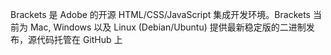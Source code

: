 Brackets 是 Adobe 的开源 HTML/CSS/JavaScript 集成开发环境。Brackets 当前为 Mac, Windows 以及 Linux (Debian/Ubuntu) 提供最新稳定版的二进制发布，源代码托管在 GitHub 上